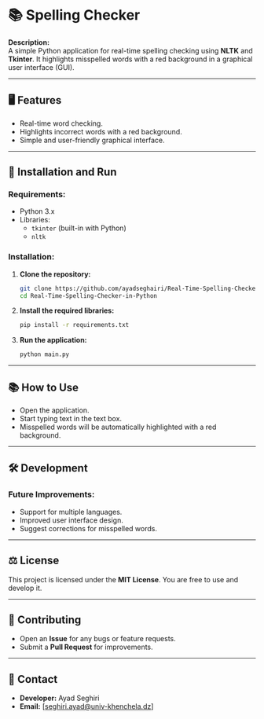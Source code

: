 
# 📚 Spelling Checker  

**Description:**  
A simple Python application for real-time spelling checking using **NLTK** and **Tkinter**. It highlights misspelled words with a red background in a graphical user interface (GUI).  

---

## 🖥️ Features  
- Real-time word checking.  
- Highlights incorrect words with a red background.  
- Simple and user-friendly graphical interface.  

---

## 🚀 Installation and Run  

### **Requirements:**  
- Python 3.x  
- Libraries:  
  - `tkinter` (built-in with Python)  
  - `nltk`  

### **Installation:**  
1. **Clone the repository:**  
   ```bash
   git clone https://github.com/ayadseghairi/Real-Time-Spelling-Checker-in-Python.git
   cd Real-Time-Spelling-Checker-in-Python
   ```

2. **Install the required libraries:**  
   ```bash
   pip install -r requirements.txt
   ```

3. **Run the application:**  
   ```bash
   python main.py
   ```

---

## 📚 How to Use  
- Open the application.  
- Start typing text in the text box.  
- Misspelled words will be automatically highlighted with a red background.  

---

## 🛠️ Development  

### **Future Improvements:**  
- Support for multiple languages.  
- Improved user interface design.  
- Suggest corrections for misspelled words.  

---

## ⚖️ License  
This project is licensed under the **MIT License**. You are free to use and develop it.  

---

## 🤝 Contributing  
- Open an **Issue** for any bugs or feature requests.  
- Submit a **Pull Request** for improvements.  

---

## 📧 Contact  
- **Developer:** Ayad Seghiri
- **Email:** [seghiri.ayad@univ-khenchela.dz]  

